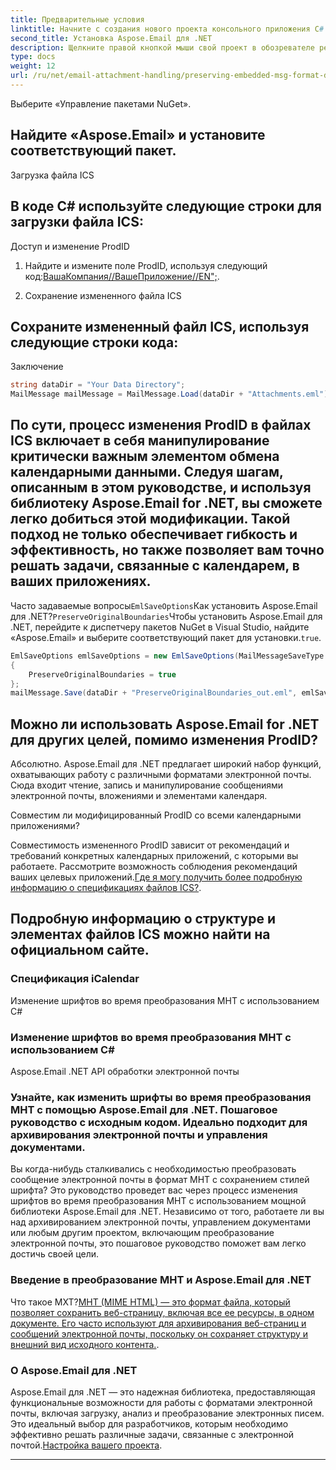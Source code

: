 ```yaml
---
title: Предварительные условия
linktitle: Начните с создания нового проекта консольного приложения C# в Visual Studio.
second_title: Установка Aspose.Email для .NET
description: Щелкните правой кнопкой мыши свой проект в обозревателе решений.
type: docs
weight: 12
url: /ru/net/email-attachment-handling/preserving-embedded-msg-format-during-load-with-csharp/
---
```


Выберите «Управление пакетами NuGet».

## Найдите «Aspose.Email» и установите соответствующий пакет.

Загрузка файла ICS

## В коде C# используйте следующие строки для загрузки файла ICS:

Доступ и изменение ProdID

1. Найдите и измените поле ProdID, используя следующий код:[ВашаКомпания//ВашеПриложение//EN";](https://releases.aspose.com/email/net/).

2. Сохранение измененного файла ICS

## Сохраните измененный файл ICS, используя следующие строки кода:

Заключение

```csharp
string dataDir = "Your Data Directory";
MailMessage mailMessage = MailMessage.Load(dataDir + "Attachments.eml");
```

## По сути, процесс изменения ProdID в файлах ICS включает в себя манипулирование критически важным элементом обмена календарными данными. Следуя шагам, описанным в этом руководстве, и используя библиотеку Aspose.Email for .NET, вы сможете легко добиться этой модификации. Такой подход не только обеспечивает гибкость и эффективность, но также позволяет вам точно решать задачи, связанные с календарем, в ваших приложениях.

Часто задаваемые вопросы`EmlSaveOptions`Как установить Aspose.Email для .NET?`PreserveOriginalBoundaries`Чтобы установить Aspose.Email для .NET, перейдите к диспетчеру пакетов NuGet в Visual Studio, найдите «Aspose.Email» и выберите соответствующий пакет для установки.`true`.

```csharp
EmlSaveOptions emlSaveOptions = new EmlSaveOptions(MailMessageSaveType.EmlFormat)
{
    PreserveOriginalBoundaries = true
};
mailMessage.Save(dataDir + "PreserveOriginalBoundaries_out.eml", emlSaveOptions);
```

## Можно ли использовать Aspose.Email for .NET для других целей, помимо изменения ProdID?

Абсолютно. Aspose.Email для .NET предлагает широкий набор функций, охватывающих работу с различными форматами электронной почты. Сюда входит чтение, запись и манипулирование сообщениями электронной почты, вложениями и элементами календаря.

Совместим ли модифицированный ProdID со всеми календарными приложениями?

Совместимость измененного ProdID зависит от рекомендаций и требований конкретных календарных приложений, с которыми вы работаете. Рассмотрите возможность соблюдения рекомендаций ваших целевых приложений.[Где я могу получить более подробную информацию о спецификациях файлов ICS?](https://reference.aspose.com/email/net/).

##  Подробную информацию о структуре и элементах файлов ICS можно найти на официальном сайте.

### Спецификация iCalendar
   
 Изменение шрифтов во время преобразования MHT с использованием C#

###  Изменение шрифтов во время преобразования MHT с использованием C#

 Aspose.Email .NET API обработки электронной почты

###  Узнайте, как изменить шрифты во время преобразования MHT с помощью Aspose.Email для .NET. Пошаговое руководство с исходным кодом. Идеально подходит для архивирования электронной почты и управления документами.

Вы когда-нибудь сталкивались с необходимостью преобразовать сообщение электронной почты в формат MHT с сохранением стилей шрифта? Это руководство проведет вас через процесс изменения шрифтов во время преобразования MHT с использованием мощной библиотеки Aspose.Email для .NET. Независимо от того, работаете ли вы над архивированием электронной почты, управлением документами или любым другим проектом, включающим преобразование электронной почты, это пошаговое руководство поможет вам легко достичь своей цели.

### Введение в преобразование MHT и Aspose.Email для .NET

Что такое МХТ?[MHT (MIME HTML) — это формат файла, который позволяет сохранить веб-страницу, включая все ее ресурсы, в одном документе. Его часто используют для архивирования веб-страниц и сообщений электронной почты, поскольку он сохраняет структуру и внешний вид исходного контента.](https://reference.aspose.com/email/net/).

### О Aspose.Email для .NET

Aspose.Email для .NET — это надежная библиотека, предоставляющая функциональные возможности для работы с форматами электронной почты, включая загрузку, анализ и преобразование электронных писем. Это идеальный выбор для разработчиков, которым необходимо эффективно решать различные задачи, связанные с электронной почтой.[Настройка вашего проекта](https://releases.aspose.com/email/net/).

---